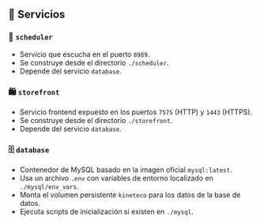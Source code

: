 ## 🔧 Servicios

### 🧠 `scheduler`
- Servicio que escucha en el puerto `8989`.
- Se construye desde el directorio `./scheduler`.
- Depende del servicio `database`.

### 🛍️ `storefront`
- Servicio frontend expuesto en los puertos `7575` (HTTP) y `1443` (HTTPS).
- Se construye desde el directorio `./storefront`.
- Depende del servicio `database`.

### 🗄️ `database`
- Contenedor de MySQL basado en la imagen oficial `mysql:latest`.
- Usa un archivo `.env` con variables de entorno localizado en `./mysql/env_vars`.
- Monta el volumen persistente `kineteco` para los datos de la base de datos.
- Ejecuta scripts de inicialización si existen en `./mysql`.
